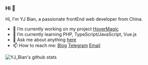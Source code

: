 ### Hi 👋

Hi, I'm YJ Bian, a passionate frontEnd web developer from China.

- 🔭 I’m currently working on my project [HoverMagic](<https://github.com/HoverMagic>)
- 🌱 I’m currently learning PHP, TypeScript/JavaScript, Vue.js
- 💬 Ask me about anything [here](https://github.com/isArtJay/isArtJay/issues)
- 📫 How to reach me: [Blog](https://www.lien.run) [Telegram](https://t.me/yj_bian) [Email](artjay.code@gmail.com)

![YJ_Bian's github stats](https://github-readme-stats.vercel.app/api?username=isArtJay&show_icons=true&hide_border=true)
